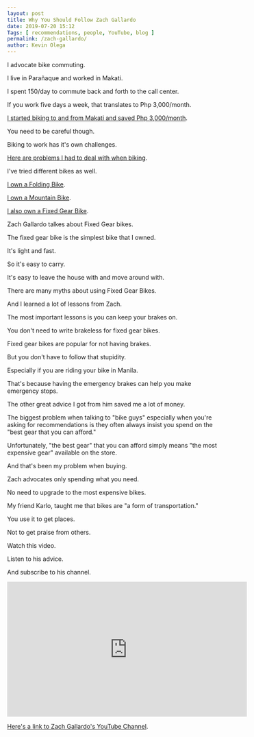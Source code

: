 ```yaml
--- 
layout: post 
title: Why You Should Follow Zach Gallardo
date: 2019-07-20 15:12
Tags: [ recommendations, people, YouTube, blog ]
permalink: /zach-gallardo/ 
author: Kevin Olega 
--- 
```

I advocate bike commuting.

I live in Parañaque and worked in Makati.

I spent 150/day to commute back and forth to the call center.

If you work five days a week, that translates to Php 3,000/month.

[I started biking to and from Makati and saved Php 3,000/month](https://philippineislandliving.com/things-i-wish-i-knew-about-biking-to-work-in-manila/).

You need to be careful though.

Biking to work has it's own challenges.

[Here are problems I had to deal with when biking](https://philippineislandliving.com/problems-you-might-encounter-biking-to-work-from-sucat-to-makati-and-solutions-i-came-up-with/).

I've tried different bikes as well.

[I own a Folding Bike](https://philippineislandliving.com/giant-fd806-folding-bike-review/).

[I own a Mountain Bike](https://philippineislandliving.com/sgm/).

[I also own a Fixed Gear Bike](https://philippineislandliving.com/fixed-gear/).

Zach Gallardo talkes about Fixed Gear bikes.

The fixed gear bike is the simplest bike that I owned.

It's light and fast.

So it's easy to carry.

It's easy to leave the house with and move around with.

There are many myths about using Fixed Gear Bikes.

And I learned a lot of lessons from Zach.

The most important lessons is you can keep your brakes on.

You don't need to write brakeless for fixed gear bikes.

Fixed gear bikes are popular for not having brakes.

But you don't have to follow that stupidity.

Especially if you are riding your bike in Manila.

That's because having the emergency brakes can help you make emergency stops.

The other great advice I got from him saved me a lot of money.

The biggest problem when talking to "bike guys" especially when you're asking for recommendations is they often always insist you spend on the "best gear that you can afford."

Unfortunately, "the best gear" that you can afford simply means "the most expensive gear" available on the store.

And that's been my problem when buying.

Zach advocates only spending what you need.

No need to upgrade to the most expensive bikes.

My friend Karlo, taught me that bikes are "a form of transportation."

You use it to get places.

Not to get praise from others.

Watch this video.

Listen to his advice.

And subscribe to his channel.

<iframe width="560" height="315" src="https://www.youtube.com/embed/xtgtyi536Mg" frameborder="0" allow="accelerometer; autoplay; encrypted-media; gyroscope; picture-in-picture" allowfullscreen></iframe>

[Here's a link to Zach Gallardo's YouTube Channel](https://www.youtube.com/channel/UCrkVFY8V-H_JEH-Nv7ylN5g).